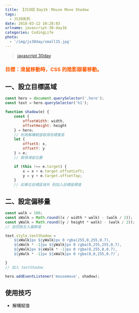 ```yaml
---
title: 【JS30】Day16：Mouse Move Shadow
tags:
  - JS30系列
date: 2018-03-12 10:28:03
urlname: javascript-30-day16
categories: CodingLife
photo:
  - '/img/js30day/small15.jpg'
---
```


> [javascript 30day](https://javascript30.com/)

<!-- more -->

### <span style="color:#ff5900">目標：滑鼠移動時，CSS 的陰影跟著移動。</span>

## 一、設立目標區域

```js
const hero = document.querySelector('.hero');
const text = hero.querySelector('h1');
```

```js
function shadow(e) {
    const {
        offsetWidth: width,
        offsetHeight: height
    } = hero;
    // 利用解構賦值取得目標寬高
    let {
        offsetX: x,
        offsetY: y
    } = e;
    // 取得滑鼠位置

    if (this !== e.target) {
        x = x + e.target.offsetLeft;
        y = y + e.target.offsetTop;
    }
    // 如果在目標區域外 則加入目標座標值
```

## 二、設定偏移量

```js
const walk = 100;
const xWalk = Math.round((x / width * walk) - (walk / 2));
const yWalk = Math.round((y / height * walk) - (walk / 2));
// 並四捨五入偏移值

text.style.textShadow =
  ` ${xWalk}px ${yWalk}px 0 rgba(255,0,255,0.7),
    ${xWalk * -1}px ${yWalk}px 0 rgba(0,255,255,0.7),
    ${yWalk}px ${xWalk * -1}px 0 rgba(0,255,0,0.7),
    ${yWalk * -1}px ${xWalk}px 0 rgba(0,0,255,0.7)`;

}
// 加入 textShadow

hero.addEventListener('mousemove', shadow);
```

## 使用技巧

- 解構賦值
